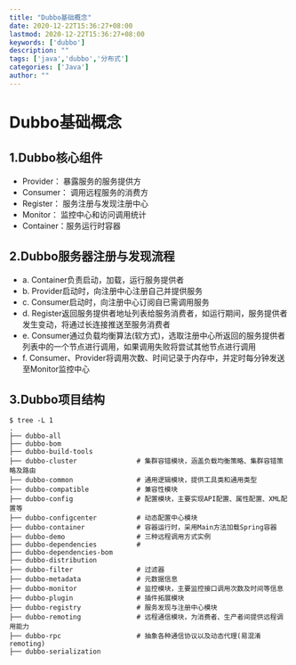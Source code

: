 ```yaml
---
title: "Dubbo基础概念"
date: 2020-12-22T15:36:27+08:00
lastmod: 2020-12-22T15:36:27+08:00
keywords: ['dubbo']
description: ""
tags: ['java','dubbo','分布式']
categories: ['Java']
author: ""
---
```

# Dubbo基础概念

## 1.Dubbo核心组件
+ Provider： 暴露服务的服务提供方
+ Consumer： 调用远程服务的消费方
+ Register： 服务注册与发现注册中心
+ Monitor：  监控中心和访问调用统计
+ Container：服务运行时容器

## 2.Dubbo服务器注册与发现流程
- a. Container负责启动，加载，运行服务提供者
- b. Provider启动时，向注册中心注册自己并提供服务
- c. Consumer启动时，向注册中心订阅自已需调用服务
- d. Register返回服务提供者地址列表给服务消费者，如运行期间，服务提供者发生变动，将通过长连接推送至服务消费者
- e. Consumer通过负载均衡算法(软方式)，选取注册中心所返回的服务提供者列表中的一个节点进行调用，如果调用失败将尝试其他节点进行调用
- f. Consumer、Provider将调用次数、时间记录于内存中，并定时每分钟发送至Monitor监控中心

## 3.Dubbo项目结构
```shell
$ tree -L 1
.
├── dubbo-all
├── dubbo-bom
├── dubbo-build-tools
├── dubbo-cluster               # 集群容错模块，涵盖负载均衡策略、集群容错策略及路由
├── dubbo-common                # 通用逻辑模块，提供工具类和通用类型
├── dubbo-compatible            # 兼容性模块
├── dubbo-config                # 配置模块，主要实现API配置、属性配置、XML配置等
├── dubbo-configcenter          # 动态配置中心模块
├── dubbo-container             # 容器运行时，采用Main方法加载Spring容器
├── dubbo-demo                  # 三种远程调用方式实例
├── dubbo-dependencies          # 
├── dubbo-dependencies-bom
├── dubbo-distribution
├── dubbo-filter                # 过滤器
├── dubbo-metadata              # 元数据信息
├── dubbo-monitor               # 监控模块，主要监控接口调用次数及时间等信息
├── dubbo-plugin                # 插件拓展模块
├── dubbo-registry              # 服务发现与注册中心模块
├── dubbo-remoting              # 远程通信模块，为消费者、生产者间提供远程调用能力
├── dubbo-rpc                   # 抽象各种通信协议以及动态代理(易混淆remoting)
├── dubbo-serialization
```
